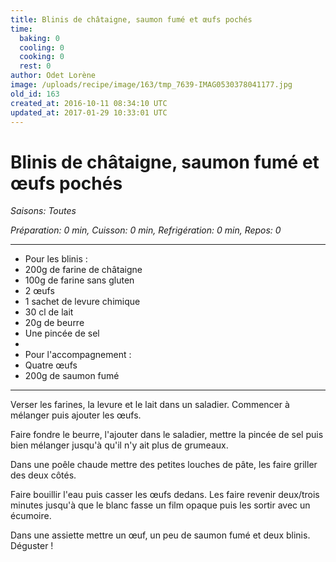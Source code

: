 ```yaml
---
title: Blinis de châtaigne, saumon fumé et œufs pochés 
time:
  baking: 0
  cooling: 0
  cooking: 0
  rest: 0
author: Odet Lorène
image: /uploads/recipe/image/163/tmp_7639-IMAG0530378041177.jpg
old_id: 163
created_at: 2016-10-11 08:34:10 UTC
updated_at: 2017-01-29 10:33:01 UTC
---
```


# Blinis de châtaigne, saumon fumé et œufs pochés 



*Saisons: Toutes*

*Préparation: 0 min, Cuisson: 0 min, Refrigération: 0 min, Repos: 0*

---

- Pour les blinis : 
- 200g de farine de châtaigne
- 100g de farine sans gluten
- 2 œufs
- 1 sachet de levure chimique
- 30 cl de lait
- 20g de beurre
- Une pincée de sel
- 
- Pour l'accompagnement :
- Quatre œufs
- 200g de saumon fumé

---

Verser les farines, la levure et le lait dans un saladier. Commencer à mélanger puis ajouter les œufs.

Faire fondre le beurre, l'ajouter dans le saladier, mettre la pincée de sel puis bien mélanger jusqu'à qu'il n'y ait plus de grumeaux.

Dans une poêle chaude mettre des petites louches de pâte, les faire griller des deux côtés.

Faire bouillir l'eau puis casser les œufs dedans. Les faire revenir deux/trois minutes jusqu'à que le blanc fasse un film opaque puis les sortir avec un écumoire.

Dans une assiette mettre un œuf, un peu de saumon fumé et deux blinis. Déguster ! 
